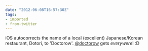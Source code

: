 ```yaml
---
date: "2012-06-08T16:57:30Z"
tags:
- imported
- from-twitter
---
```

iOS autocorrects the name of a local \(excellent) Japanese/Korean restaurant, Dotori, to 'Doctorow'. [@doctorow](/twitter/#/doctorow) gets *everywere*! :D
